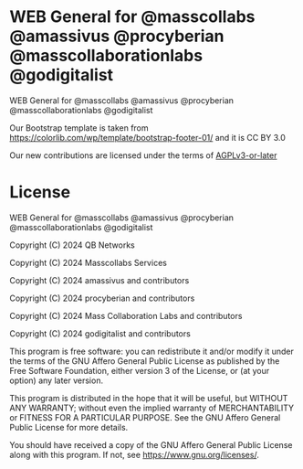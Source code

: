 # WEB General for @masscollabs @amassivus @procyberian @masscollaborationlabs @godigitalist

WEB General for @masscollabs @amassivus @procyberian @masscollaborationlabs @godigitalist

Our Bootstrap template is taken from https://colorlib.com/wp/template/bootstrap-footer-01/ and it is CC BY 3.0	

Our new contributions are licensed under the terms of [AGPLv3-or-later](LICENSE)

# License

WEB General for @masscollabs @amassivus @procyberian @masscollaborationlabs @godigitalist

Copyright (C) 2024 QB Networks

Copyright (C) 2024 Masscollabs Services

Copyright (C) 2024 amassivus and contributors

Copyright (C) 2024 procyberian and contributors

Copyright (C) 2024 Mass Collaboration Labs and contributors

Copyright (C) 2024 godigitalist and contributors

This program is free software: you can redistribute it and/or modify
it under the terms of the GNU Affero General Public License as published
by the Free Software Foundation, either version 3 of the License, or
(at your option) any later version.

This program is distributed in the hope that it will be useful,
but WITHOUT ANY WARRANTY; without even the implied warranty of
MERCHANTABILITY or FITNESS FOR A PARTICULAR PURPOSE.  See the
GNU Affero General Public License for more details.

You should have received a copy of the GNU Affero General Public License
along with this program.  If not, see <https://www.gnu.org/licenses/>.
